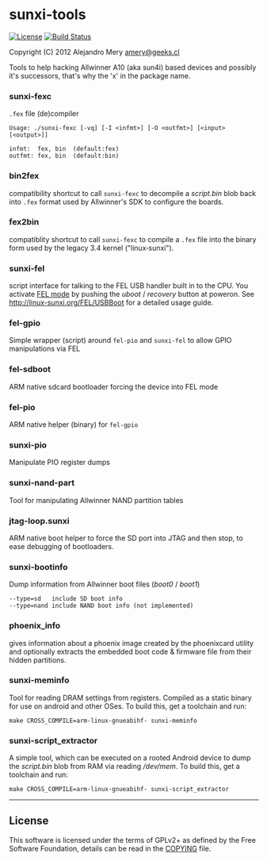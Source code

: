 # sunxi-tools
[![License](http://img.shields.io/badge/License-GPL-green.svg)][COPYING]
[![Build Status](https://travis-ci.org/linux-sunxi/sunxi-tools.svg?branch=master)](https://travis-ci.org/linux-sunxi/sunxi-tools)

Copyright (C) 2012  Alejandro Mery <amery@geeks.cl>

Tools to help hacking Allwinner A10 (aka sun4i) based devices and possibly
it's successors, that's why the 'x' in the package name.

### sunxi-fexc
`.fex` file (de)compiler

	Usage: ./sunxi-fexc [-vq] [-I <infmt>] [-O <outfmt>] [<input> [<output>]]

	infmt:  fex, bin  (default:fex)
	outfmt: fex, bin  (default:bin)

### bin2fex
compatibility shortcut to call `sunxi-fexc` to decompile a _script.bin_
blob back into `.fex` format used by Allwinner's SDK to configure
the boards.

### fex2bin
compatiblity shortcut to call `sunxi-fexc` to compile a `.fex` file
into the binary form used by the legacy 3.4 kernel ("linux&#8209;sunxi").

### sunxi-fel
script interface for talking to the FEL USB handler built in to
the CPU. You activate [FEL mode] by pushing the _uboot_ / _recovery_
button at poweron. See http://linux-sunxi.org/FEL/USBBoot for
a detailed usage guide.

### fel-gpio
Simple wrapper (script) around `fel-pio` and `sunxi-fel`
to allow GPIO manipulations via FEL

### fel-sdboot
ARM native sdcard bootloader forcing the device into FEL mode

### fel-pio
ARM native helper (binary) for `fel-gpio`

### sunxi-pio
Manipulate PIO register dumps

### sunxi-nand-part
Tool for manipulating Allwinner NAND partition tables

### jtag-loop.sunxi
ARM native boot helper to force the SD port into JTAG and then stop,
to ease debugging of bootloaders.

### sunxi-bootinfo
Dump information from Allwinner boot files (_boot0_ / _boot1_)

	--type=sd	include SD boot info
	--type=nand	include NAND boot info (not implemented)

### phoenix_info
gives information about a phoenix image created by the
phoenixcard utility and optionally extracts the embedded boot
code & firmware file from their hidden partitions.

### sunxi-meminfo
Tool for reading DRAM settings from registers. Compiled as a
static binary for use on android and other OSes.
To build this, get a toolchain and run:

	make CROSS_COMPILE=arm-linux-gnueabihf- sunxi-meminfo

### sunxi-script_extractor
A simple tool, which can be executed on a rooted Android device
to dump the _script.bin_ blob from RAM via reading _/dev/mem_.
To build this, get a toolchain and run:

	make CROSS_COMPILE=arm-linux-gnueabihf- sunxi-script_extractor
---

## License
This software is licensed under the terms of GPLv2+ as defined by the
Free Software Foundation, details can be read in the [COPYING][] file.

[copying]: COPYING
[fel mode]: http://linux-sunxi.org/FEL
